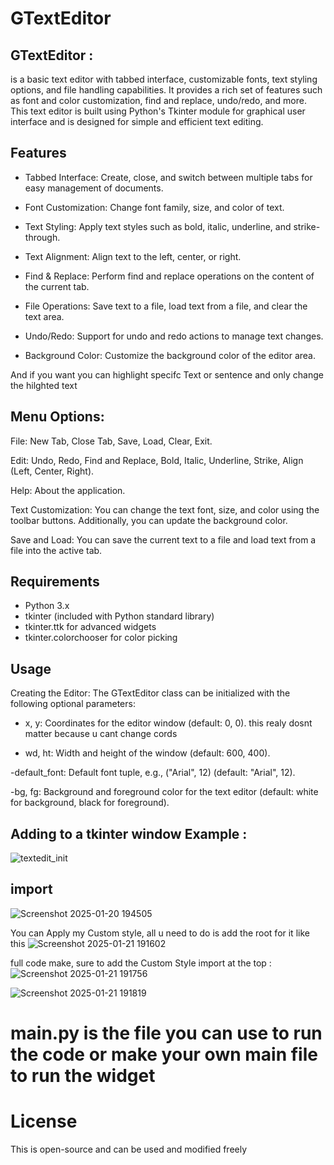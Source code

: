 # GTextEditor

## GTextEditor :
is a basic text editor with tabbed interface, customizable fonts, text styling options, and file handling capabilities. It provides a rich set of features such as font and color customization, find and replace, undo/redo, and more. This text editor is built using Python's Tkinter module for graphical user interface and is designed for simple and efficient text editing.

## Features
- Tabbed Interface: Create, close, and switch between multiple tabs for easy management of documents.

- Font Customization: Change font family, size, and color of text.

- Text Styling: Apply text styles such as bold, italic, underline, and strike-through.

- Text Alignment: Align text to the left, center, or right.

- Find & Replace: Perform find and replace operations on the content of the current tab.

- File Operations: Save text to a file, load text from a file, and clear the text area.

- Undo/Redo: Support for undo and redo actions to manage text changes.

- Background Color: Customize the background color of the editor area.

And if you want you can highlight specifc Text or sentence and only change the hilghted text 


## Menu Options:
File: New Tab, Close Tab, Save, Load, Clear, Exit.

Edit: Undo, Redo, Find and Replace, Bold, Italic, Underline, Strike, Align (Left, Center, Right).

Help: About the application.

Text Customization: You can change the text font, size, and color using the toolbar buttons. Additionally, you can update the background color.

Save and Load: You can save the current text to a file and load text from a file into the active tab.


## Requirements
- Python 3.x
- tkinter (included with Python standard library)
- tkinter.ttk for advanced widgets
- tkinter.colorchooser for color picking




## Usage

Creating the Editor: The GTextEditor class can be initialized with the following optional parameters:

- x, y: Coordinates for the editor window (default: 0, 0). this realy dosnt matter because u cant change cords 

- wd, ht: Width and height of the window (default: 600, 400).

-default_font: Default font tuple, e.g., ("Arial", 12) (default: "Arial", 12).

-bg, fg: Background and foreground color for the text editor (default: white for background, black for foreground). 

 
## Adding to a tkinter window Example :
![textedit_init](https://github.com/user-attachments/assets/3feac7c9-9434-4e37-b3b7-2d36bd6cd942) 

## import 
![Screenshot 2025-01-20 194505](https://github.com/user-attachments/assets/3c13cd0c-828a-4dae-af24-914420244a84)

You can Apply my Custom style, all u need to do is add the root for it like this ![Screenshot 2025-01-21 191602](https://github.com/user-attachments/assets/8f963b1c-6550-487f-8335-a173bf266a9d)

full code make, sure to add the Custom Style import at the top : 
![Screenshot 2025-01-21 191756](https://github.com/user-attachments/assets/4dac34dc-3ea2-4414-be73-f14effc66cc6)

![Screenshot 2025-01-21 191819](https://github.com/user-attachments/assets/c3c475c1-2cd8-48f4-ae59-58fd68103e6a)


# main.py is the file you can use to run the code or make your own main file to run the widget 

# License 
This is open-source and can be used and modified freely







